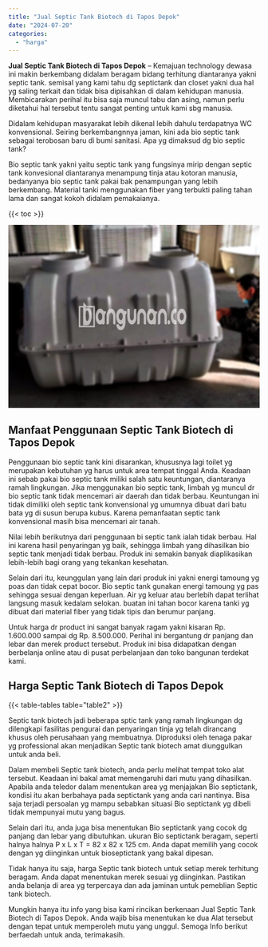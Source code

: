```yaml
---
title: "Jual Septic Tank Biotech di Tapos Depok"
date: "2024-07-20"
categories: 
  - "harga"
---
```


**Jual Septic Tank Biotech di Tapos Depok** – Kemajuan technology dewasa ini makin berkembang didalam beragam bidang terhitung diantaranya yakni septic tank. semisal yang kami tahu dg septictank dan closet yakni dua hal yg saling terkait dan tidak bisa dipisahkan di dalam kehidupan manusia. Membicarakan perihal itu bisa saja muncul tabu dan asing, namun perlu diketahui hal tersebut tentu sangat penting untuk kami sbg manusia.

Didalam kehidupan masyarakat lebih dikenal lebih dahulu terdapatnya WC konvensional. Seiring berkembangnnya jaman, kini ada bio septic tank sebagai terobosan baru di bumi sanitasi. Apa yg dimaksud dg bio septic tank?

Bio septic tank yakni yaitu septic tank yang fungsinya mirip dengan septic tank konvesional diantaranya menampung tinja atau kotoran manusia, bedanyanya bio septic tank pakai bak penampungan yang lebih berkembang. Material tanki menggunakan fiber yang terbukti paling tahan lama dan sangat kokoh didalam pemakaianya.

{{< toc >}}

![Jual Septic Tank Biotech di Tapos Depok](/images/jual-bio-septictank-33.png)

## Manfaat Penggunaan Septic Tank Biotech di Tapos Depok

Penggunaan bio septic tank kini disarankan, khususnya lagi toilet yg merupakan kebutuhan yg harus untuk area tempat tinggal Anda. Keadaan ini sebab pakai bio septic tank miliki salah satu keuntungan, diantaranya ramah lingkungan. Jika menggunakan bio septic tank, limbah yg muncul dr bio septic tank tidak mencemari air daerah dan tidak berbau. Keuntungan ini tidak dimiliki oleh septic tank konvensional yg umumnya dibuat dari batu bata yg di susun berupa kubus. Karena pemanfaatan septic tank konvensional masih bisa mencemari air tanah.

Nilai lebih berikutnya dari penggunaan bi septic tank ialah tidak berbau. Hal ini karena hasil penyaringan yg baik, sehingga limbah yang dihasilkan bio septic tank menjadi tidak berbau. Produk ini semakin banyak diaplikasikan lebih-lebih bagi orang yang tekankan kesehatan.

Selain dari itu, keunggulan yang lain dari produk ini yakni energi tamoung yg poas dan tidak cepat bocor. Bio septic tank gunakan energi tamoung yg pas sehingga sesuai dengan keperluan. Air yg keluar atau berlebih dapat terlihat langsung masuk kedalam selokan. buatan ini tahan bocor karena tanki yg dibuat dari material fiber yang tidak tipis dan berumur panjang.

Untuk harga dr product ini sangat banyak ragam yakni kisaran Rp. 1.600.000 sampai dg Rp. 8.500.000. Perihal ini bergantung dr panjang dan lebar dan merek product tersebut. Produk ini bisa didapatkan dengan berbelanja online atau di pusat perbelanjaan dan toko bangunan terdekat kami.

## Harga Septic Tank Biotech di Tapos Depok

{{< table-tables table="table2" >}}

Septic tank biotech jadi beberapa sptic tank yang ramah lingkungan dg dilengkapi fasilitas pengurai dan penyaringan tinja yg telah dirancang khusus oleh perusahaan yang membuatnya. Diproduksi oleh tenaga pakar yg professional akan menjadikan Septic tank biotech amat diunggulkan untuk anda beli.

Dalam membeli Septic tank biotech, anda perlu melihat tempat toko alat tersebut. Keadaan ini bakal amat memengaruhi dari mutu yang dihasilkan. Apabila anda teledor dalam menentukan area yg menjajakan Bio septictank, kondisi itu akan berbahaya pada septictank yang anda cari nantinya. Bisa saja terjadi persoalan yg mampu sebabkan situasi Bio septictank yg dibeli tidak mempunyai mutu yang bagus.

Selain dari itu, anda juga bisa menentukan Bio septictank yang cocok dg panjang dan lebar yang dibutuhkan. ukuran Bio septictank beragam, seperti halnya halnya P x L x T = 82 x 82 x 125 cm. Anda dapat memilih yang cocok dengan yg diinginkan untuk bioseptictank yang bakal dipesan.

Tidak hanya itu saja, harga Septic tank biotech untuk setiap merek terhitung beragam. Anda dapat menentukan merek sesuai yg diinginkan. Pastikan anda belanja di area yg terpercaya dan ada jaminan untuk pemeblian Septic tank biotech.

Mungkin hanya itu info yang bisa kami rincikan berkenaan Jual Septic Tank Biotech di Tapos Depok. Anda wajib bisa menentukan ke dua Alat tersebut dengan tepat untuk memperoleh mutu yang unggul. Semoga Info berikut berfaedah untuk anda, terimakasih.
